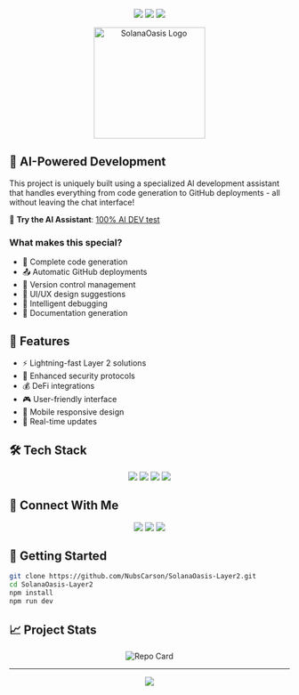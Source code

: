 <p align="center">
  <img src="https://img.shields.io/badge/Powered%20By-ChatGPT-74aa9c?style=for-the-badge&logo=openai&logoColor=white"/>
  <img src="https://img.shields.io/badge/Built%20With-AI-blue?style=for-the-badge&logo=ai&logoColor=white"/>
  <img src="https://img.shields.io/badge/Solana-Compatible-9945FF?style=for-the-badge&logo=solana&logoColor=white"/>
</p>

<div align="center">
  <img src="https://nubs.site/logo1.png" width="200" alt="SolanaOasis Logo">
</div>

## 🤖 AI-Powered Development

This project is uniquely built using a specialized AI development assistant that handles everything from code generation to GitHub deployments - all without leaving the chat interface! 

🔗 **Try the AI Assistant**: [100% AI DEV test](https://chatgpt.com/g/g-677462833d0c8191ad5fcec4e64bd6dc-100-ai-dev-test)

### What makes this special?
- 🚀 Complete code generation
- 📤 Automatic GitHub deployments
- 🔄 Version control management
- 🎨 UI/UX design suggestions
- 🐛 Intelligent debugging
- 📝 Documentation generation

## 🌟 Features

- ⚡ Lightning-fast Layer 2 solutions
- 🔐 Enhanced security protocols
- 💰 DeFi integrations
- 🎮 User-friendly interface
- 📱 Mobile responsive design
- 🔄 Real-time updates

## 🛠️ Tech Stack

<p align="center">
  <img src="https://img.shields.io/badge/Next.js-black?style=for-the-badge&logo=next.js&logoColor=white"/>
  <img src="https://img.shields.io/badge/TypeScript-007ACC?style=for-the-badge&logo=typescript&logoColor=white"/>
  <img src="https://img.shields.io/badge/Solana-9945FF?style=for-the-badge&logo=solana&logoColor=white"/>
  <img src="https://img.shields.io/badge/Tailwind-38B2AC?style=for-the-badge&logo=tailwind-css&logoColor=white"/>
</p>

## 🤝 Connect With Me

<p align="center">
  <a href="https://twitter.com/nubscarson"><img src="https://img.shields.io/badge/Twitter-1DA1F2?style=for-the-badge&logo=twitter&logoColor=white"/></a>
  <a href="https://github.com/nubscarson"><img src="https://img.shields.io/badge/GitHub-100000?style=for-the-badge&logo=github&logoColor=white"/></a>
  <a href="https://aimade.fun"><img src="https://img.shields.io/badge/Website-FF7139?style=for-the-badge&logo=firefox-browser&logoColor=white"/></a>
</p>

## 🚀 Getting Started

```bash
git clone https://github.com/NubsCarson/SolanaOasis-Layer2.git
cd SolanaOasis-Layer2
npm install
npm run dev
```

## 📈 Project Stats

<p align="center">
  <img src="https://github-readme-stats.vercel.app/api/pin/?username=nubscarson&repo=SolanaOasis-Layer2&theme=dark" alt="Repo Card"/>
</p>

---

<p align="center">
  <img src="https://capsule-render.vercel.app/api?type=waving&color=gradient&height=100&section=footer"/>
</p>

